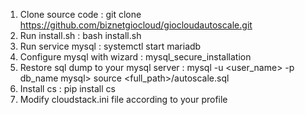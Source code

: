 1. Clone source code : git clone https://github.com/biznetgiocloud/giocloudautoscale.git
2. Run install.sh : bash install.sh
3. Run service mysql : systemctl start mariadb
4. Configure mysql with wizard : mysql_secure_installation
5. Restore sql dump to your mysql server : 
mysql -u <user_name> -p db_name
mysql> source <full_path>/autoscale.sql
6. Install cs : pip install cs
7. Modify cloudstack.ini file according to your profile
